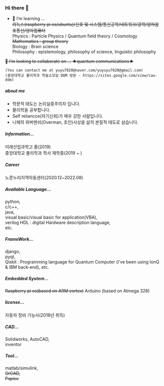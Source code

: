 ### Hi there 👋
- 🌱 I’m learning ...   
  ~~리눅스(raspberry pi os/ubuntu)/신호 및 시스템/통신공학/네트워크/광학/양자암호통신/양자컴퓨터~~  
  Physics : Particle Physics / Quantum field theory / Cosmology
  ~~Mathematics : group theory~~   
  Biology : Brain science  
  Philosophy : epistemology, philosophy of science, linguistic philosophy
  
  
~~👯 I’m looking to collaborate on ... ★quantum communications★~~
    
    (You can contact me at yuyu7020@naver.com/yuyuyu7020@gmail.com)
    (중앙대학교 물리학과 학술소모임 DDM 방문 - https://sites.google.com/view/cau-ddm)
    
##### about me
- 학문적 태도는 논리실증주의자 입니다.  
- 물리학을 공부합니다.  
- Self reliancce(자기신뢰)가 매우 강한 사람입니다.  
- 니체의 위버멘쉬(Overman, 초인)사상을 삶의 본질적 태도로 삼습니다. 

##### Information...
  미래산업과학고 졸(2019)   
  중앙대학교 물리학과 학사 재학중(2019 ~ )  
  
##### Career 
  노픈누리지역아동센터(2020.12~2022.08) 
  
##### Available Language...
  python,   
  c/c++,  
  java,   
  visual basic/visual basic for application(VBA),  
  verilog HDL : digital Hardware description language,    
  etc.  

##### FrameWork...
  django,   
  pyqt,   
  Qiskit : Programming language for Quantum Computer (i've been using IonQ & IBM back-end), 
  etc.  

##### Embedded System...
  ~~Raspberry pi os(based on ARM cortex)~~
  Arduino (based on Atmega 328) 

##### license...
  자동차 정비 기능사(2018년 취득)

##### CAD...
  Solidworks, 
  AutoCAD,  
  inventor  

##### Tool...
  matlab/simulink,  
  ~~OrCAD,  
  Pspice~~  
